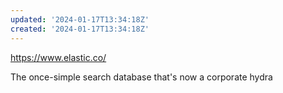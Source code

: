 ```yaml
---
updated: '2024-01-17T13:34:18Z'
created: '2024-01-17T13:34:18Z'
---
```

https://www.elastic.co/

The once-simple search database that's now a corporate hydra
